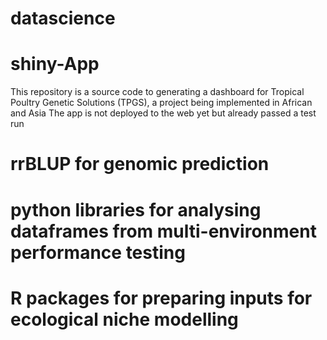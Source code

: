 # datascience

# shiny-App
This repository is a source code to generating a dashboard for Tropical Poultry Genetic Solutions (TPGS), a project being implemented in African and Asia
The app is not deployed to the web yet but already passed a test run


# rrBLUP for genomic prediction
# python libraries for analysing dataframes from multi-environment performance testing
# R packages for preparing inputs for ecological niche modelling
